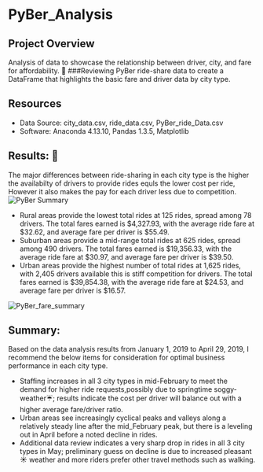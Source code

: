 # PyBer_Analysis

## Project Overview
Analysis of data to showcase the relationship between driver, city, and fare for affordability. :red_car:
###Reviewing PyBer ride-share data to create a DataFrame that highlights the basic fare and driver data by city type.

## Resources
- Data Source: city_data.csv, ride_data.csv, PyBer_ride_Data.csv
- Software: Anaconda 4.13.10, Pandas 1.3.5, Matplotlib


## Results: :blue_car: 
The major differences between ride-sharing in each city type is the higher the availabilty of drivers to provide rides equls the lower cost per ride, However it also makes the pay for each driver less due to competition.
![PyBer Summary](https://user-images.githubusercontent.com/106544424/178856786-225cdc83-2759-4c69-81b1-6ddd5edfadbe.png)

* Rural areas provide the lowest total rides at 125 rides, spread among 78 drivers.  The total fares earned is $4,327.93, with the average ride fare at $32.62, and average fare per driver is $55.49.
* Suburban areas provide a mid-range total rides at 625 rides, spread among 490 drivers.  The total fares earned is $19,356.33, with the average ride fare at $30.97, and average fare per driver is $39.50.
* Urban areas provide the highest number of total rides at 1,625 rides, with 2,405 drivers available this is stiff competition for drivers.  The total fares earned is $39,854.38, with the average ride fare at $24.53, and average fare per driver is $16.57.

![PyBer_fare_summary](https://user-images.githubusercontent.com/106544424/178856769-a0321d6b-ebf7-40a0-a4bd-d3562f1f03a5.png)

## Summary: 
Based on the data analysis results from January 1, 2019 to April 29, 2019, I recommend the below items for consideration for optimal business performance in each city type.

* Staffing increases in all 3 city types in mid-February to meet the demand for higher ride requests,possibly due to springtime soggy-weather:umbrella:; results indicate the cost per driver will balance out with a higher average fare/driver ratio.
* Urban areas see increasingly cyclical peaks and valleys along a relatively steady line after the mid_February peak, but there is a leveling out in April before a noted decline in rides.
* Additional data review indicates a very sharp drop in rides in all 3 city types in May; preliminary guess on decline is due to increased pleasant :sunny: weather and more riders prefer other travel methods such as walking.
